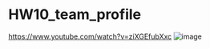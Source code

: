 # HW10_team_profile
https://www.youtube.com/watch?v=ziXGEfubXxc
![image](https://user-images.githubusercontent.com/7930889/136139164-a24e3437-e798-4746-a379-bf61ceec9a66.png)
